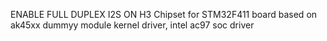 ENABLE FULL DUPLEX I2S ON H3 Chipset for STM32F411 board
based on ak45xx dummyy module kernel driver, intel ac97 soc driver

